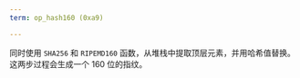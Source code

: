 ```yaml
---
term: op_hash160 (0xa9)

---
```

同时使用 `SHA256` 和 `RIPEMD160` 函数，从堆栈中提取顶层元素，并用哈希值替换。这两步过程会生成一个 160 位的指纹。